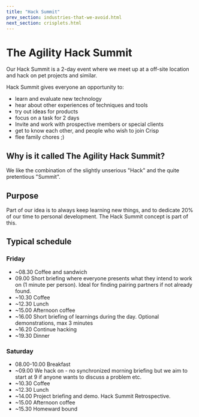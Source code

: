 ```yaml
---
title: "Hack Summit"
prev_section: industries-that-we-avoid.html
next_section: crisplets.html
---
```


The Agility Hack Summit
=================

Our Hack Summit is a 2-day event where we meet up at a off-site location and hack on pet projects and similar.

Hack Summit gives everyone an opportunity to:

-   learn and evaluate new technology
-   hear about other experiences of techniques and tools
-   try out ideas for products
-   focus on a task for 2 days
-   Invite and work with prospective members or special clients
-   get to know each other, and people who wish to join Crisp
-   flee family chores ;)

Why is it called The Agility Hack Summit?
-----------------------------------

We like the combination of the slightly unserious "Hack" and the quite pretentious "Summit".

Purpose
-------

Part of our idea is to always keep learning new things, and to dedicate 20% of our time to personal development. The Hack Summit concept is part of this.

Typical schedule
----------------

### Friday

-   ~08.30 Coffee and sandwich
-   09.00 Short briefing where everyone presents what they intend to work on (1 minute per person). Ideal for finding pairing partners if not already found.
-   ~10.30 Coffee
-   ~12.30 Lunch
-   ~15.00 Afternoon coffee
-   ~16.00 Short briefing of learnings during the day. Optional demonstrations, max 3 minutes
-   ~16.20 Continue hacking
-   ~19.30 Dinner

### Saturday

-   08.00-10.00 Breakfast
-   ~09.00 We hack on - no synchronized morning briefing but we aim to start at 9 if anyone wants to discuss a problem etc.
-   ~10.30 Coffee
-   ~12.30 Lunch
-   ~14.00 Project briefing and demo. Hack Summit Retrospective.
-   ~15.00 Afternoon coffee
-   ~15.30 Homeward bound
